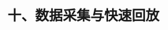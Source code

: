 # 十、数据采集与快速回放

### &#x20;<a href="#toc14319" id="toc14319"></a>

### &#x20;<a href="#toc32343" id="toc32343"></a>
